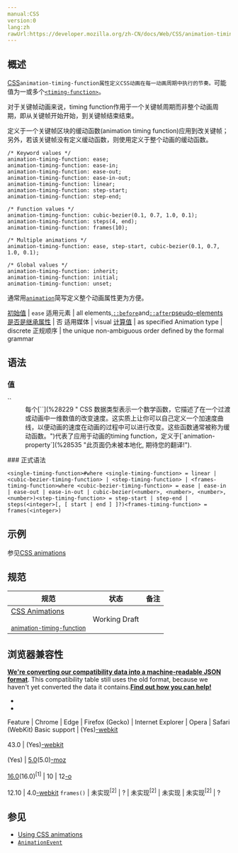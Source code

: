 ```yaml
---
manual:CSS
version:0
lang:zh
rawUrl:https://developer.mozilla.org/zh-CN/docs/Web/CSS/animation-timing-function
---
```





## 概述<a name="概述"></a>


[CSS](%28421 "CSS")`animation-timing-function属性定义CSS动画在每一动画周期中执行的节奏。`可能值为一或多个[`<timing-function>`](%28229 "<timing-function> CSS 数据类型表示一个数学函数，它描述了在一个过渡或动画中一维数值的改变速度。这实质上让你可以自己定义一个加速度曲线，以便动画的速度在动画的过程中可以进行改变。这些函数通常被称为缓动函数。")。



对于关键帧动画来说，timing function作用于一个关键帧周期而非整个动画周期，即从关键帧开始开始，到关键帧结束结束。



定义于一个关键帧区块的缓动函数(animation timing function)应用到改关键帧；另外，若该关键帧没有定义缓动函数，则使用定义于整个动画的缓动函数。


```
/* Keyword values */
animation-timing-function: ease;
animation-timing-function: ease-in;
animation-timing-function: ease-out;
animation-timing-function: ease-in-out;
animation-timing-function: linear;
animation-timing-function: step-start;
animation-timing-function: step-end;

/* Function values */
animation-timing-function: cubic-bezier(0.1, 0.7, 1.0, 0.1);
animation-timing-function: steps(4, end);
animation-timing-function: frames(10);

/* Multiple animations */
animation-timing-function: ease, step-start, cubic-bezier(0.1, 0.7, 1.0, 0.1);

/* Global values */
animation-timing-function: inherit;
animation-timing-function: initial;
animation-timing-function: unset;
```


通常用[`animation`](%3572 "CSS animation属性是如下属性的一个简写属性形式: animation-name, animation-duration, animation-timing-function, animation-delay, animation-iteration-count, animation-direction 和 animation-fill-mode.")简写定义整个动画属性更为方便。


[初始值](%28302 "") | `ease` 
适用元素 | all elements,[`::before`](%26455 "常通过 content 属性来为一个元素添加修饰性的内容。")and[`::after`](%26456 "CSS伪元素::after用来创建一个伪元素，做为已选中元素的最后一个子元素。通常会配合content属性来为该元素添加装饰内容。这个虚拟元素默认是行内元素。")[pseudo-elements](%3563 "") 
[是否是继承属性](%28299 "") | 否 
适用媒体 | visual 
[计算值](%28304 "") | as specified 
Animation type | discrete 
正规顺序 | the unique non-ambiguous order defined by the formal grammar 


## 语法<a name="语法"></a>

### 值<a name="值"></a>
<dl><dt id=''>`<timingfunction>`</dt><dd>每个[`<timing-function>`](%28229 "<timing-function> CSS 数据类型表示一个数学函数，它描述了在一个过渡或动画中一维数值的改变速度。这实质上让你可以自己定义一个加速度曲线，以便动画的速度在动画的过程中可以进行改变。这些函数通常被称为缓动函数。")代表了应用于动画的timing function，定义于[`animation-property`](%28535 "此页面仍未被本地化, 期待您的翻译!").</dd></dl>
### 正式语法<a name="正式语法"></a>

```
<single-timing-function>#where <single-timing-function> = linear | <cubic-bezier-timing-function> | <step-timing-function> | <frames-timing-function>where <cubic-bezier-timing-function> = ease | ease-in | ease-out | ease-in-out | cubic-bezier(<number>, <number>, <number>, <number>)<step-timing-function> = step-start | step-end | steps(<integer>[, [ start | end ] ]?)<frames-timing-function> = frames(<integer>)

```

## 示例<a name="示例"></a>


参见[CSS animations](%28468 "en-US/docs/CSS/CSS_animations")


## 规范<a name="Specifications"></a>

规范 | 状态 | 备注 
 ---  |  ---  |  ---  | 
[CSS Animations<br></br><small>animation-timing-function</small>](%28536 "") | Working Draft |  


## 浏览器兼容性<a name="Browser_Compatibility"></a>


**[We&#39;re converting our compatibility data into a machine-readable JSON format](%3344 "")**. This compatibility table still uses the old format, because we haven&#39;t yet converted the data it contains.**[Find out how you can help!](%3392 "")**


* 
* 

Feature | Chrome | Edge | Firefox (Gecko) | Internet Explorer | Opera | Safari (WebKit) 
Basic support | (Yes)[-webkit](%3568 "The name of this feature is prefixed with '-webkit' as this browser considers it experimental")<br></br>43.0 | (Yes)[-webkit](%3568 "The name of this feature is prefixed with '-webkit' as this browser considers it experimental")<br></br>(Yes) | [5.0](%4488 "Released on 2011-06-21.")(5.0)[-moz](%3568 "The name of this feature is prefixed with '-moz' as this browser considers it experimental")<br></br>[16.0](%4098 "Released on 2012-10-09.")(16.0)<sup>[1]</sup> | 10 | 12[-o](%3568 "The name of this feature is prefixed with '-o' as this browser considers it experimental")<br></br>12.10 | 4.0[-webkit](%3568 "The name of this feature is prefixed with '-webkit' as this browser considers it experimental") 
`frames()` | 未实现<sup>[2]</sup> | ? | 未实现<sup>[2]</sup> | 未实现 | 未实现<sup>[2]</sup> | ? 




## 参见<a name="参见"></a>

* [Using CSS animations](%19194 "CSS developer guide about CSS animations")
* [`AnimationEvent`](%2537 "AnimationEvent 接口表示提供与动画相关的信息的事件。")



